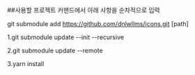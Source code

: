 ##사용할 프로젝트 커맨드에서 아래 사항을 순차적으로 입력

git submodule add https://github.com/dnlwllms/icons.git [path]

1.git submodule update --init --recursive

2.git submodule update --remote

3.yarn install
